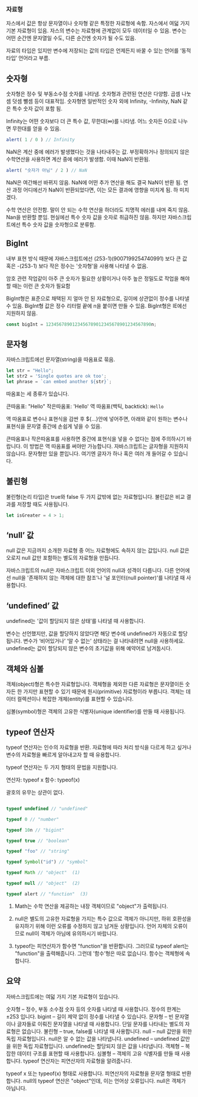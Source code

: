 ### 자료형

자스에서 값은 항상 문자열이나 숫자형 같은 특정한 자료형에 속함.
자스에서 여덟 가지 기본 자료형이 있음. 자스의 변수는 자료형에 관계없이 모두 데이터일 수 있음.
변수는 어떤 순간엔 문자열일 수도, 다른 순간엔 숫자가 될 수도 있음.

자료의 타입은 있지만 변수에 저장되는 값의 타입은 언제든지 바꿀 수 있는 언어를 ‘동적 타입’ 언어라고 부름.


## 숫자형

숫자형은 정수 및 부동소수점 숫자를 나타냄. 숫자형과 관련된 연산은 다양함. 곱셈 나눗셈 덧셈 뺄셈 등이 대표적임.
숫자형엔 일반적인 숫자 외에 Infinity, -Infinity, NaN 같은 특수 숫자 값이 포함 됨.

Infinity는 어떤 숫자보다 더 큰 특수 값, 무한대(∞)를 나타냄.
어느 숫자든 0으로 나누면 무한대를 얻을 수 있음.

 ```js
alert( 1 / 0 ) // Infinity
```

NaN은 계산 중에 에러가 발생했다는 것을 나타내주는 값. 부정확하거나 정의되지 않은 수학연산을 사용하면 계산 중에 에러가 발생함. 
이때 NaN이 반환됨.


```js
alert( "숫자가 아님" / 2 ) // NaN
```

NaN은 여간해선 바뀌지 않음. NaN에 어떤 추가 연산을 해도 결국 NaN이 반환 됨. 연산 과정 어디에선가 NaN이 반환되었다면,
이는 모든 결과에 영향을 미치게 됨. 하 미치겠다.

수학 연산은 안전함. 말이 안 되는 수학 연산을 하더라도 치명적 에러를 내며 죽지 않음. Nan을 반환할 뿐임.
현실에선 특수 숫자 값을 숫자로 취급하진 않음. 하지만 자바스크립트에선 특수 숫자 값을 숫자형으로 분류함.

## BigInt

내부 표현 방식 때문에 자바스크립트에선 (253-1)(9007199254740991) 보다 큰 값 
혹은 -(253-1) 보다 작은 정수는 '숫자형’을 사용해 나타낼 수 없음.

암호 관련 작업같이 아주 큰 숫자가 필요한 상황이거나 아주 높은 정밀도로 작업을 해야 할 때는 이런 큰 숫자가 필요함

BigInt형은 표준으로 채택된 지 얼마 안 된 자료형으로, 길이에 상관없이 정수를 나타낼 수 있음.
BigInt형 값은 정수 리터럴 끝에 n을 붙이면 만들 수 있음. BigInt형은 IE에선 지원하지 않음.

```js
const bigInt = 1234567890123456789012345678901234567890n;
```


## 문자형
자바스크립트에선 문자열(string)을 따옴표로 묶음.
```js
let str = "Hello";
let str2 = 'Single quotes are ok too';
let phrase = `can embed another ${str}`;
```

따옴표는 세 종류가 있습니다.

큰따옴표: "Hello"
작은따옴표: 'Hello'
역 따옴표(백틱, backtick): `Hello`

역 따옴표로 변수나 표현식을 감싼 후 ${…}안에 넣어주면, 아래와 같이 원하는 변수나 표현식을 문자열 중간에 손쉽게 넣을 수 있음.

큰따옴표나 작은따옴표를 사용하면 중간에 표현식을 넣을 수 없다는 점에 주의하시기 바랍니다. 이 방법은 역 따옴표를 써야만 가능합니다.
자바스크립트는 글자형을 지원하지 않습니다. 문자형만 있을 뿐입니다. 여기엔 글자가 하나 혹은 여러 개 들어갈 수 있습니다.

## 불린형

불린형(논리 타입)은 true와 false 두 가지 값밖에 없는 자료형입니다.
불린값은 비교 결과를 저장할 때도 사용됩니다.

```js
let isGreater = 4 > 1; 
```

## ‘null’ 값

null 값은 지금까지 소개한 자료형 중 어느 자료형에도 속하지 않는 값입니다.
null 값은 오로지 null 값만 포함하는 별도의 자료형을 만듭니다.

자바스크립트의 null은 자바스크립트 이외 언어의 null과 성격이 다릅니다.
다른 언어에선 null을 '존재하지 않는 객체에 대한 참조’나 '널 포인터(null pointer)'를 나타낼 때 사용합니다.

## ‘undefined’ 값

undefined는 '값이 할당되지 않은 상태’를 나타낼 때 사용합니다.

변수는 선언했지만, 값을 할당하지 않았다면 해당 변수에 undefined가 자동으로 할당됩니다.
변수가 ‘비어있거나’ ‘알 수 없는’ 상태라는 걸 나타내려면 null을 사용하세요. undefined는 값이 할당되지 않은 변수의 초기값을 위해 예약어로 남겨둡시다.



## 객체와 심볼

객체(object)형은 특수한 자료형입니다. 객체형을 제외한 다른 자료형은 문자열이든 숫자든 한 가지만 표현할 수 있기 때문에 원시(primitive) 자료형이라 부릅니다. 객체는 데이터 컬렉션이나 복잡한 개체(entity)를 표현할 수 있습니다.

심볼(symbol)형은 객체의 고유한 식별자(unique identifier)를 만들 때 사용됩니다.

## typeof 연산자

typeof 연산자는 인수의 자료형을 반환. 자료형에 따라 처리 방식을 다르게 하고 싶거나 변수의 자료형을 빠르게 알아내고자 할 때 유용합니다.

typeof 연산자는 두 가지 형태의 문법을 지원합니다.

연산자: typeof x
함수: typeof(x)

괄호의 유무는 상관이 없다.


```js

typeof undefined // "undefined"

typeof 0 // "number"

typeof 10n // "bigint"

typeof true // "boolean"

typeof "foo" // "string"

typeof Symbol("id") // "symbol"

typeof Math // "object"  (1)

typeof null // "object"  (2)

typeof alert // "function"  (3)

```

1. Math는 수학 연산을 제공하는 내장 객체이므로 "object"가 출력됩니다.

2. null은 별도의 고유한 자료형을 가지는 특수 값으로 객체가 아니지만, 하위 호환성을 유지하기 위해 이런 오류를 수정하지 않고 남겨둔 상황입니다. 언어 자체의 오류이므로 null이 객체가 아님에 유의하시기 바랍니다.

3. typeof는 피연산자가 함수면 "function"을 반환합니다. 그러므로 typeof alert는 "function"을 출력해줍니다. 그런데 '함수’형은 따로 없습니다. 함수는 객체형에 속합니다.

## 요약

자바스크립트에는 여덟 가지 기본 자료형이 있습니다.

숫자형 – 정수, 부동 소수점 숫자 등의 숫자를 나타낼 때 사용합니다. 정수의 한계는 ±253 입니다.
bigint – 길이 제약 없이 정수를 나타낼 수 있습니다.
문자형 – 빈 문자열이나 글자들로 이뤄진 문자열을 나타낼 때 사용합니다. 단일 문자를 나타내는 별도의 자료형은 없습니다.
불린형 – true, false를 나타낼 때 사용합니다.
null – null 값만을 위한 독립 자료형입니다. null은 알 수 없는 값을 나타냅니다.
undefined – undefined 값만을 위한 독립 자료형입니다. undefined는 할당되지 않은 값을 나타냅니다.
객체형 – 복잡한 데이터 구조를 표현할 때 사용합니다.
심볼형 – 객체의 고유 식별자를 만들 때 사용합니다.
typeof 연산자는 피연산자의 자료형을 알려줍니다.

typeof x 또는 typeof(x) 형태로 사용합니다.
피연산자의 자료형을 문자열 형태로 반환합니다.
null의 typeof 연산은 "object"인데, 이는 언어상 오류입니다. null은 객체가 아닙니다.
